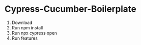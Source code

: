 # Cypress-Cucumber-Boilerplate

1. Download
2. Run npm install
3. Run npx cypress open
4. Run features
